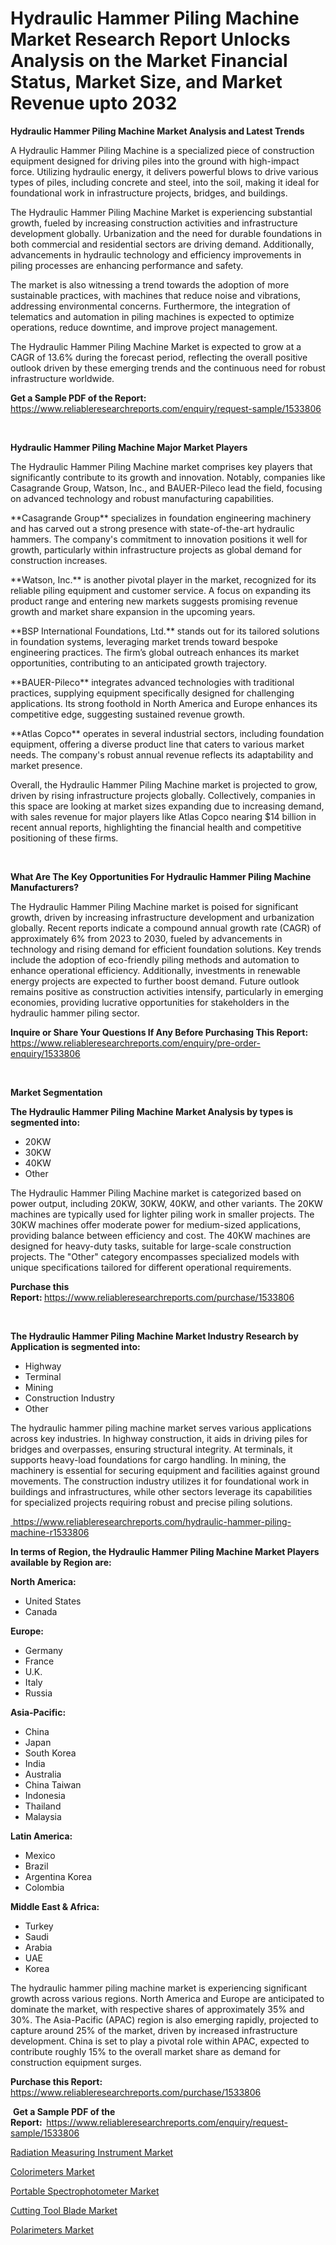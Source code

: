 <p><h1>Hydraulic Hammer Piling Machine Market Research Report Unlocks Analysis on the Market Financial Status, Market Size, and Market Revenue upto 2032</h1></p><p><strong>Hydraulic Hammer Piling Machine Market Analysis and Latest Trends</strong></p>
<p><p>A Hydraulic Hammer Piling Machine is a specialized piece of construction equipment designed for driving piles into the ground with high-impact force. Utilizing hydraulic energy, it delivers powerful blows to drive various types of piles, including concrete and steel, into the soil, making it ideal for foundational work in infrastructure projects, bridges, and buildings. </p><p>The Hydraulic Hammer Piling Machine Market is experiencing substantial growth, fueled by increasing construction activities and infrastructure development globally. Urbanization and the need for durable foundations in both commercial and residential sectors are driving demand. Additionally, advancements in hydraulic technology and efficiency improvements in piling processes are enhancing performance and safety.</p><p>The market is also witnessing a trend towards the adoption of more sustainable practices, with machines that reduce noise and vibrations, addressing environmental concerns. Furthermore, the integration of telematics and automation in piling machines is expected to optimize operations, reduce downtime, and improve project management.</p><p>The Hydraulic Hammer Piling Machine Market is expected to grow at a CAGR of 13.6% during the forecast period, reflecting the overall positive outlook driven by these emerging trends and the continuous need for robust infrastructure worldwide.</p></p>
<p><strong>Get a Sample PDF of the Report:&nbsp;</strong> <a href="https://www.reliableresearchreports.com/enquiry/request-sample/1533806?utm_campaign=31&utm_medium=2&utm_source=Github&utm_content=ia&utm_term=17022025&utm_id=hydraulic-hammer-piling-machine">https://www.reliableresearchreports.com/enquiry/request-sample/1533806</a></p>
<p>&nbsp;</p>
<p><strong>Hydraulic Hammer Piling Machine Major Market Players</strong></p>
<p><p>The Hydraulic Hammer Piling Machine market comprises key players that significantly contribute to its growth and innovation. Notably, companies like Casagrande Group, Watson, Inc., and BAUER-Pileco lead the field, focusing on advanced technology and robust manufacturing capabilities.</p><p>**Casagrande Group** specializes in foundation engineering machinery and has carved out a strong presence with state-of-the-art hydraulic hammers. The company's commitment to innovation positions it well for growth, particularly within infrastructure projects as global demand for construction increases.</p><p>**Watson, Inc.** is another pivotal player in the market, recognized for its reliable piling equipment and customer service. A focus on expanding its product range and entering new markets suggests promising revenue growth and market share expansion in the upcoming years.</p><p>**BSP International Foundations, Ltd.** stands out for its tailored solutions in foundation systems, leveraging market trends toward bespoke engineering practices. The firm’s global outreach enhances its market opportunities, contributing to an anticipated growth trajectory.</p><p>**BAUER-Pileco** integrates advanced technologies with traditional practices, supplying equipment specifically designed for challenging applications. Its strong foothold in North America and Europe enhances its competitive edge, suggesting sustained revenue growth.</p><p>**Atlas Copco** operates in several industrial sectors, including foundation equipment, offering a diverse product line that caters to various market needs. The company's robust annual revenue reflects its adaptability and market presence.</p><p>Overall, the Hydraulic Hammer Piling Machine market is projected to grow, driven by rising infrastructure projects globally. Collectively, companies in this space are looking at market sizes expanding due to increasing demand, with sales revenue for major players like Atlas Copco nearing $14 billion in recent annual reports, highlighting the financial health and competitive positioning of these firms.</p></p>
<p>&nbsp;</p>
<p><strong>What Are The Key Opportunities For Hydraulic Hammer Piling Machine Manufacturers?</strong></p>
<p><p>The Hydraulic Hammer Piling Machine market is poised for significant growth, driven by increasing infrastructure development and urbanization globally. Recent reports indicate a compound annual growth rate (CAGR) of approximately 6% from 2023 to 2030, fueled by advancements in technology and rising demand for efficient foundation solutions. Key trends include the adoption of eco-friendly piling methods and automation to enhance operational efficiency. Additionally, investments in renewable energy projects are expected to further boost demand. Future outlook remains positive as construction activities intensify, particularly in emerging economies, providing lucrative opportunities for stakeholders in the hydraulic hammer piling sector.</p></p>
<p><strong>Inquire or Share Your Questions If Any Before Purchasing This Report:</strong> <a href="https://www.reliableresearchreports.com/enquiry/pre-order-enquiry/1533806?utm_campaign=31&utm_medium=2&utm_source=Github&utm_content=ia&utm_term=17022025&utm_id=hydraulic-hammer-piling-machine">https://www.reliableresearchreports.com/enquiry/pre-order-enquiry/1533806</a></p>
<p>&nbsp;</p>
<p><strong>Market Segmentation</strong></p>
<p><strong>The Hydraulic Hammer Piling Machine Market Analysis by types is segmented into:</strong></p>
<p><ul><li>20KW</li><li>30KW</li><li>40KW</li><li>Other</li></ul></p>
<p><p>The Hydraulic Hammer Piling Machine market is categorized based on power output, including 20KW, 30KW, 40KW, and other variants. The 20KW machines are typically used for lighter piling work in smaller projects. The 30KW machines offer moderate power for medium-sized applications, providing balance between efficiency and cost. The 40KW machines are designed for heavy-duty tasks, suitable for large-scale construction projects. The "Other" category encompasses specialized models with unique specifications tailored for different operational requirements.</p></p>
<p><strong>Purchase this Report:&nbsp;</strong><a href="https://www.reliableresearchreports.com/purchase/1533806?utm_campaign=31&utm_medium=2&utm_source=Github&utm_content=ia&utm_term=17022025&utm_id=hydraulic-hammer-piling-machine">https://www.reliableresearchreports.com/purchase/1533806</a></p>
<p>&nbsp;</p>
<p><strong>The Hydraulic Hammer Piling Machine Market Industry Research by Application is segmented into:</strong></p>
<p><ul><li>Highway</li><li>Terminal</li><li>Mining</li><li>Construction Industry</li><li>Other</li></ul></p>
<p><p>The hydraulic hammer piling machine market serves various applications across key industries. In highway construction, it aids in driving piles for bridges and overpasses, ensuring structural integrity. At terminals, it supports heavy-load foundations for cargo handling. In mining, the machinery is essential for securing equipment and facilities against ground movements. The construction industry utilizes it for foundational work in buildings and infrastructures, while other sectors leverage its capabilities for specialized projects requiring robust and precise piling solutions.</p></p>
<p><a href="https://www.reliableresearchreports.com/hydraulic-hammer-piling-machine-r1533806?utm_campaign=31&utm_medium=2&utm_source=Github&utm_content=ia&utm_term=17022025&utm_id=hydraulic-hammer-piling-machine">&nbsp;https://www.reliableresearchreports.com/hydraulic-hammer-piling-machine-r1533806</a></p>
<p><strong>In terms of Region, the Hydraulic Hammer Piling Machine Market Players available by Region are:</strong></p>
<p>
    <p> <strong> North America: </strong>
        <ul>
            <li>United States</li>
            <li>Canada</li>
        </ul>
        </p> 
    <p> <strong> Europe: </strong>
        <ul>
            <li>Germany</li>
            <li>France</li>
            <li>U.K.</li>
            <li>Italy</li>
            <li>Russia</li>
        </ul>
        </p> 
    <p> <strong> Asia-Pacific: </strong>
        <ul>
            <li>China</li>
            <li>Japan</li>
            <li>South Korea</li>
            <li>India</li>
            <li>Australia</li>
            <li>China Taiwan</li>
            <li>Indonesia</li>
            <li>Thailand</li>
            <li>Malaysia</li>
        </ul>
        </p> 
    <p> <strong> Latin America: </strong>
        <ul>
            <li>Mexico</li>
            <li>Brazil</li>
            <li>Argentina Korea</li>
            <li>Colombia</li>
        </ul>
        </p> 
    <p> <strong> Middle East & Africa: </strong>
        <ul>
            <li>Turkey</li>
            <li>Saudi</li>
            <li>Arabia</li>
            <li>UAE</li>
            <li>Korea</li>
        </ul>
    </p>
    </p>
<p><p>The hydraulic hammer piling machine market is experiencing significant growth across various regions. North America and Europe are anticipated to dominate the market, with respective shares of approximately 35% and 30%. The Asia-Pacific (APAC) region is also emerging rapidly, projected to capture around 25% of the market, driven by increased infrastructure development. China is set to play a pivotal role within APAC, expected to contribute roughly 15% to the overall market share as demand for construction equipment surges.</p></p>
<p><strong>Purchase this Report: </strong><a href="https://www.reliableresearchreports.com/purchase/1533806?utm_campaign=31&utm_medium=2&utm_source=Github&utm_content=ia&utm_term=17022025&utm_id=hydraulic-hammer-piling-machine">https://www.reliableresearchreports.com/purchase/1533806</a></p>
<p>&nbsp;<strong>Get a Sample PDF of the Report:&nbsp;&nbsp;</strong><a href="https://www.reliableresearchreports.com/enquiry/request-sample/1533806?utm_campaign=31&utm_medium=2&utm_source=Github&utm_content=ia&utm_term=17022025&utm_id=hydraulic-hammer-piling-machine">https://www.reliableresearchreports.com/enquiry/request-sample/1533806</a></p>
<p><strong></strong></p>
<p><p><a href="https://github.com/boisetwa16/Market-Research-Report-List-1/blob/main/radiation-measuring-instrument-market.md?utm_campaign=31&utm_medium=2&utm_source=Github&utm_content=ia&utm_term=17022025&utm_id=hydraulic-hammer-piling-machine">Radiation Measuring Instrument Market</a></p><p><a href="https://github.com/crooneinis80/Market-Research-Report-List-1/blob/main/colorimeters-market.md?utm_campaign=31&utm_medium=2&utm_source=Github&utm_content=ia&utm_term=17022025&utm_id=hydraulic-hammer-piling-machine">Colorimeters Market</a></p><p><a href="https://github.com/zupankocka/Market-Research-Report-List-1/blob/main/portable-spectrophotometer-market.md?utm_campaign=31&utm_medium=2&utm_source=Github&utm_content=ia&utm_term=17022025&utm_id=hydraulic-hammer-piling-machine">Portable Spectrophotometer Market</a></p><p><a href="https://github.com/bogganbillie6969/Market-Research-Report-List-1/blob/main/cutting-tool-blade-market.md?utm_campaign=31&utm_medium=2&utm_source=Github&utm_content=ia&utm_term=17022025&utm_id=hydraulic-hammer-piling-machine">Cutting Tool Blade Market</a></p><p><a href="https://github.com/viipposahko25/Market-Research-Report-List-1/blob/main/polarimeters-market.md?utm_campaign=31&utm_medium=2&utm_source=Github&utm_content=ia&utm_term=17022025&utm_id=hydraulic-hammer-piling-machine">Polarimeters Market</a></p></p>